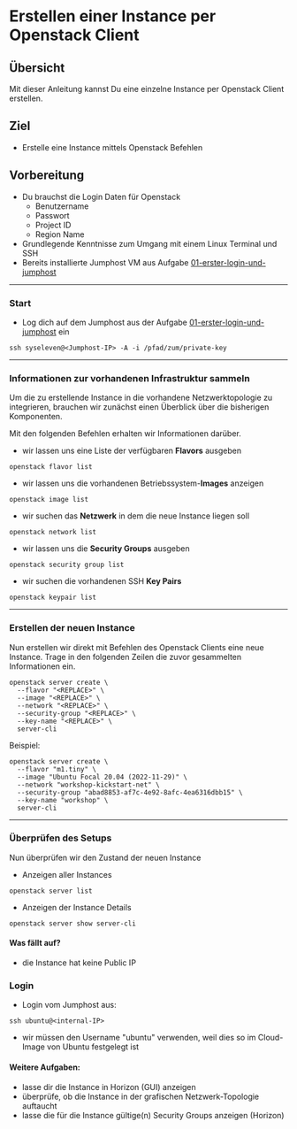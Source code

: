 # Erstellen einer Instance per Openstack Client

## Übersicht

Mit dieser Anleitung kannst Du eine einzelne Instance per Openstack Client erstellen.

## Ziel

* Erstelle eine Instance mittels Openstack Befehlen

## Vorbereitung

* Du brauchst die Login Daten für Openstack
  * Benutzername
  * Passwort
  * Project ID
  * Region Name
* Grundlegende Kenntnisse zum Umgang mit einem Linux Terminal und SSH
* Bereits installierte Jumphost VM aus Aufgabe [01-erster-login-und-jumphost](/01-erster-login-und-jumphost)

---

### Start

* Log dich auf dem Jumphost aus der Aufgabe [01-erster-login-und-jumphost](/01-erster-login-und-jumphost) ein

`ssh syseleven@<Jumphost-IP> -A -i /pfad/zum/private-key`

---

### Informationen zur vorhandenen Infrastruktur sammeln

Um die zu erstellende Instance in die vorhandene Netzwerktopologie zu integrieren,
brauchen wir zunächst einen Überblick über die bisherigen Komponenten.

Mit den folgenden Befehlen erhalten wir Informationen darüber.



* wir lassen uns eine Liste der verfügbaren **Flavors** ausgeben

`openstack flavor list`

* wir lassen uns die vorhandenen Betriebssystem-**Images** anzeigen

`openstack image list`

* wir suchen das **Netzwerk** in dem die neue Instance liegen soll

`openstack network list`

* wir lassen uns die **Security Groups** ausgeben

`openstack security group list`

* wir suchen die vorhandenen SSH **Key Pairs**

`openstack keypair list`

---

### Erstellen der neuen Instance

Nun erstellen wir direkt mit Befehlen des Openstack Clients eine neue Instance. 
Trage in den folgenden Zeilen die zuvor gesammelten Informationen ein.

```
openstack server create \
  --flavor "<REPLACE>" \
  --image "<REPLACE>" \
  --network "<REPLACE>" \
  --security-group "<REPLACE>" \
  --key-name "<REPLACE>" \
  server-cli
```

Beispiel:

```
openstack server create \
  --flavor "m1.tiny" \
  --image "Ubuntu Focal 20.04 (2022-11-29)" \
  --network "workshop-kickstart-net" \
  --security-group "abad8853-af7c-4e92-8afc-4ea6316dbb15" \
  --key-name "workshop" \
  server-cli
```

---

### Überprüfen des Setups

Nun überprüfen wir den Zustand der neuen Instance

* Anzeigen aller Instances

`openstack server list`

* Anzeigen der Instance Details

`openstack server show server-cli`

#### Was fällt auf?

* die Instance hat keine Public IP

### Login

* Login vom Jumphost aus:

`ssh ubuntu@<internal-IP>`

* wir müssen den Username "ubuntu" verwenden, weil dies so im Cloud-Image von Ubuntu festgelegt ist

#### Weitere Aufgaben:

* lasse dir die Instance in Horizon (GUI) anzeigen
* überprüfe, ob die Instance in der grafischen Netzwerk-Topologie auftaucht
* lasse die für die Instance gültige(n) Security Groups anzeigen (Horizon)
